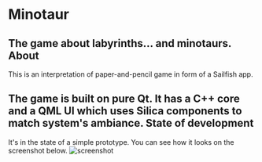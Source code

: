 # Minotaur
The game about labyrinths... and minotaurs.
About
-----
This is an interpretation of paper-and-pencil game in form of a Sailfish app.

The game is built on pure Qt. It has a C++ core and a QML UI which uses Silica components to match system's ambiance.
State of development
--------------------
It's in the state of a simple prototype. You can see how it looks on the screenshot below.
![screenshot](http://aldrog.github.io/harbour-minotaur/screenshot.png)
